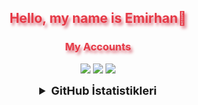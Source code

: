 <h2 align="center" style="color:#e63946;text-shadow: 3px 4px 4px rgba(205, 50, 70, 0.7);">Hello, my name is Emirhan👋</h2>

<h3 align="center" style="color:#e63946;text-shadow: 3px 4px 4px rgba(205, 50, 70, 0.7);">My Accounts</h3>
<p align="center">
<a href="https://steamcommunity.com/id/emogooo/" target"blank_"><img src="https://img.shields.io/badge/steam%20-171a21.svg?&style=for-the-badge&logo=steam&logoColor=white"></a>
<a href="https://www.youtube.com/@emogo" target"blank_"><img src="https://img.shields.io/badge/youtube%20-171a21.svg?&style=for-the-badge&logo=youtube&logoColor=red"></a>
<a href="https://www.linkedin.com/in/emogo/" target"blank_"><img src="https://img.shields.io/badge/linkedin%20-171a21.svg?&style=for-the-badge&logo=linkedin&logoColor=blue"></a>
<br>
</p>

<details align="center">
  <summary style="font-weight: bold; font-size: 18px">GitHub İstatistikleri</summary>
<img src="https://github-readme-stats.vercel.app/api?username=emogooo&show_icons=true&theme=tokyonight" width="%100" height="150px" alt="stats" />
<img src="https://github-readme-stats.vercel.app/api/top-langs/?username=emogooo&layout=compact&theme=tokyonight" width="%100" height="150px" alt="stats" />
<img src="https://github-profile-trophy.vercel.app/?username=emogooo&theme=nord" width="%100" height="150px" alt="stats" />
</details>
